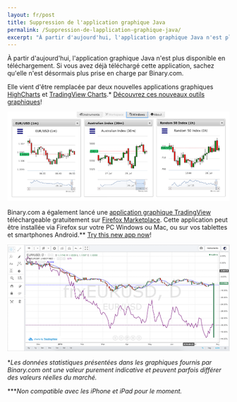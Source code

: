 ```yaml
---
layout: fr/post
title: Suppression de l'application graphique Java
permalink: /Suppression-de-lapplication-graphique-java/
excerpt: "À partir d'aujourd'hui, l'application graphique Java n'est plus disponible en téléchargement. Si vous avez déjà téléchargé cette application, sachez qu'elle n'est désormais plus prise en charge par...."  
---
```


À partir d'aujourd'hui, l'application graphique Java n'est plus disponible en téléchargement. Si vous avez déjà téléchargé cette application, sachez qu'elle n'est désormais plus prise en charge par Binary.com.

Elle vient d'être remplacée par deux nouvelles applications graphiques [HighCharts](https://highcharts.binary.com/?l=FR&utm_source=blog&utm_medium=social&utm_content=FR&utm_campaign=whatsnew) et [TradingView Charts](https://tradingview.binary.com/?l=FR&utm_source=blog&utm_medium=social&utm_content=FR&utm_campaign=whatsnew).*
[Découvrez ces nouveaux outils graphiques](https://www.binary.com/charting/?l=FR&utm_source=blog&utm_medium=social&utm_content=FR&utm_campaign=whatsnew)!

![](/images/blog-image1-charts.png)

Binary.com a également lancé une [application graphique TradingView](https://marketplace.firefox.com/app/binary-ltd-tradingview-charts?src=search) téléchargeable gratuitement sur [Firefox Marketplace](https://marketplace.firefox.com/app/binary-ltd-tradingview-charts?src=search). Cette application peut être installée via Firefox sur votre PC Windows ou Mac, ou sur vos tablettes et smartphones Android.** [Try this new app now](https://marketplace.firefox.com/app/binary-ltd-tradingview-charts/?src=search)!

![](/images/blog-image-charts2.png)

**Les données statistiques présentées dans les graphiques fournis par Binary.com ont une valeur purement indicative et peuvent parfois différer des valeurs réelles du marché.*

****Non compatible avec les iPhone et iPad pour le moment.*

